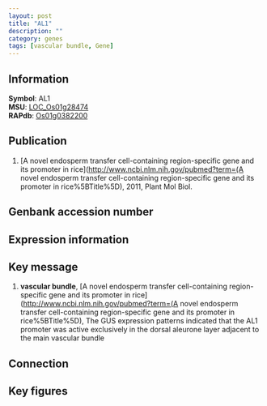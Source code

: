 ```yaml
---
layout: post
title: "AL1"
description: ""
category: genes
tags: [vascular bundle, Gene]
---
```


## Information
__Symbol__: AL1  
__MSU__: [LOC_Os01g28474](http://rice.plantbiology.msu.edu/cgi-bin/ORF_infopage.cgi?orf=LOC_Os01g28474)  
__RAPdb__: [Os01g0382200](http://rapdb.dna.affrc.go.jp/viewer/gbrowse_details/irgsp1?name=Os01g0382200)  

## Publication
1. [A novel endosperm transfer cell-containing region-specific gene and its promoter in rice](http://www.ncbi.nlm.nih.gov/pubmed?term=(A novel endosperm transfer cell-containing region-specific gene and its promoter in rice%5BTitle%5D), 2011, Plant Mol Biol.

## Genbank accession number

## Expression information

## Key message
1. __vascular bundle__, [A novel endosperm transfer cell-containing region-specific gene and its promoter in rice](http://www.ncbi.nlm.nih.gov/pubmed?term=(A novel endosperm transfer cell-containing region-specific gene and its promoter in rice%5BTitle%5D),  The GUS expression patterns indicated that the AL1 promoter was active exclusively in the dorsal aleurone layer adjacent to the main vascular bundle

## Connection

## Key figures


